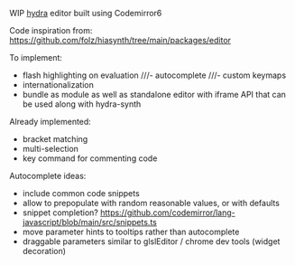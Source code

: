 WIP [hydra](https://hydra.ojack.xyz) editor built using Codemirror6

Code inspiration from: https://github.com/folz/hiasynth/tree/main/packages/editor

To implement:
- flash highlighting on evaluation
///- autocomplete
///- custom keymaps
- internationalization
- bundle as module as well as standalone editor with iframe API that can be used along with hydra-synth

Already implemented:
- bracket matching
- multi-selection
- key command for commenting code

Autocomplete ideas:
- include common code snippets
- allow to prepopulate with random reasonable values, or with defaults
- snippet completion? https://github.com/codemirror/lang-javascript/blob/main/src/snippets.ts
- move parameter hints to tooltips rather than autocomplete
- draggable parameters similar to glslEditor / chrome dev tools (widget decoration)